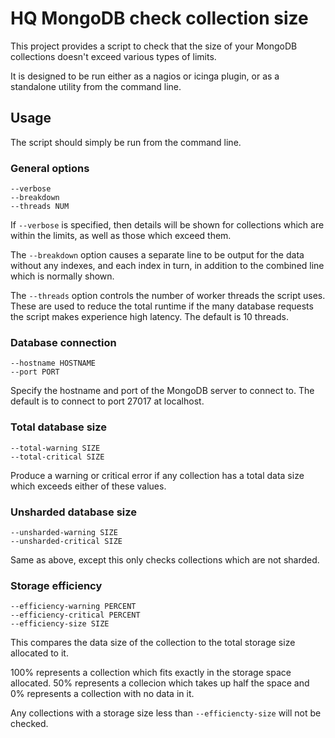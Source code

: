 # HQ MongoDB check collection size

This project provides a script to check that the size of your MongoDB
collections doesn't exceed various types of limits.

It is designed to be run either as a nagios or icinga plugin, or as a standalone
utility from the command line.

## Usage

The script should simply be run from the command line.

### General options

    --verbose
    --breakdown
    --threads NUM

If `--verbose` is specified, then details will be shown for collections which
are within the limits, as well as those which exceed them.

The `--breakdown` option causes a separate line to be output for the data
without any indexes, and each index in turn, in addition to the combined line
which is normally shown.

The `--threads` option controls the number of worker threads the script uses.
These are used to reduce the total runtime if the many database requests the
script makes experience high latency. The default is 10 threads.

### Database connection

    --hostname HOSTNAME
    --port PORT

Specify the hostname and port of the MongoDB server to connect to. The default
is to connect to port 27017 at localhost.

### Total database size

    --total-warning SIZE
    --total-critical SIZE

Produce a warning or critical error if any collection has a total data size
which exceeds either of these values.

### Unsharded database size

    --unsharded-warning SIZE
    --unsharded-critical SIZE

Same as above, except this only checks collections which are not sharded.

### Storage efficiency

    --efficiency-warning PERCENT
    --efficiency-critical PERCENT
    --efficiency-size SIZE

This compares the data size of the collection to the total storage size
allocated to it.

100% represents a collection which fits exactly in the storage space allocated.
50% represents a collecion which takes up half the space and 0% represents a
collection with no data in it.

Any collections with a storage size less than `--efficiencty-size` will not be
checked.
